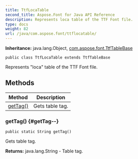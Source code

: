 ```yaml
---
title: TtfLocaTable
second_title: Aspose.Font for Java API Reference
description: Represents loca table of the TTF Font file.
type: docs
weight: 82
url: /java/com.aspose.font/ttflocatable/
---
```

**Inheritance:**
java.lang.Object, [com.aspose.font.TtfTableBase](../../com.aspose.font/ttftablebase)
```
public class TtfLocaTable extends TtfTableBase
```

Represents "loca" table of the TTF Font file.
## Methods

| Method | Description |
| --- | --- |
| [getTag()](#getTag--) | Gets table tag. |
### getTag() {#getTag--}
```
public static String getTag()
```


Gets table tag.

**Returns:**
java.lang.String - Table tag.
